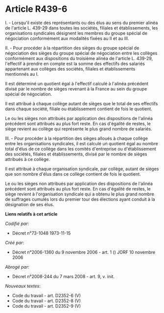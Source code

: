 # Article R439-6

I. - Lorsqu'il existe des représentants ou des élus au sens du premier alinéa de l'article L. 439-29 dans toutes les
sociétés, filiales et établissements, les organisations syndicales désignent les membres du groupe spécial de négociation
conformément aux modalités fixées au II et au III.

II. - Pour procéder à la répartition des sièges du groupe spécial de négociation des sièges du groupe spécial de négociation
entre les collèges conformément aux dispositions du troisième alinéa de l'article L. 439-29, l'effectif à prendre en compte
est la somme des effectifs des salariés appartenant aux collèges des sociétés, filiales et établissements mentionnés au I.

Il est déterminé un quotient égal à l'effectif calculé à l'alinéa précédent divisé par le nombre de sièges revenant à la
France au sein du groupe spécial de négociation.

Il est attribué à chaque collège autant de sièges que le total de ses effectifs dans chaque société, filiale ou établissement
contient de fois le quotient.

Le ou les sièges non attribués par application des dispositions de l'alinéa précédent sont attribués au plus fort reste. En
cas d'égalité de restes, le siège revient au collège qui représente le plus grand nombre de salariés.

III. - Pour procéder à la répartition des sièges alloués à chaque collège entre les organisations syndicales, il est calculé
un quotient égal au nombre total d'élus de ce collège dans les comités d'entreprise ou d'établissement des sociétés, filiales
et établissements, divisé par le nombre de sièges attribués à ce collège.

Il est attribué à chaque organisation syndicale, par collège, autant de sièges que son nombre d'élus dans ce collège contient
de fois le quotient.

Le ou les sièges non attribués par application des dispositions de l'alinéa précédent sont attribués au plus fort reste. En
cas d'égalité de restes, le siège revient à l'organisation syndicale qui a obtenu le plus grand nombre de suffrages cumulés
lors du premier tour des élections ayant conduit à la désignation de ses élus.

**Liens relatifs à cet article**

_Codifié par_:

  - Décret n°73-1048 1973-11-15

_Créé par_:

  - Décret n°2006-1360 du 9 novembre 2006 - art. 1 () JORF 10 novembre 2006

_Abrogé par_:

  - Décret n°2008-244 du 7 mars 2008 - art. 9, v. init.

_Nouveaux textes_:

  - Code du travail - art. D2352-6 (V)
  - Code du travail - art. D2352-8 (V)
  - Code du travail - art. D2352-9 (V)
